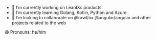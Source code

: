 - 🔭 I’m currently working on LeanIXs products
- 🌱 I’m currently learning Golang, Kotlin, Python and Azure
- 👯 I’m looking to collaborate on @nrwl/nx @angular/angular and other projects related to the web
<!-- - 🤔 I’m looking for help with ... -->
<!-- - 💬 Ask me about ... -->
<!-- - 📫 How to reach me: ... -->
😄 Pronouns: he/him
